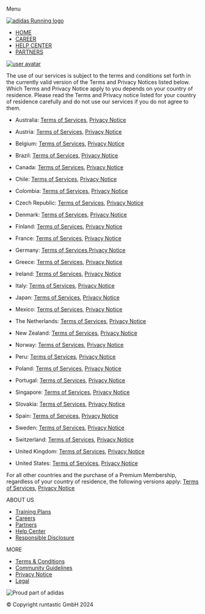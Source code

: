 Menu

[![adidas Running logo](/_next/image?url=%2F_next%2Fstatic%2Fmedia%2Fadidas-running-horizontal-logo.22084646.png&w=384&q=75)](https://www.runtastic.com/)

* [HOME](https://www.runtastic.com/)
* [CAREER](https://www.runtastic.com/career)
* [HELP CENTER](https://help.runtastic.com/)
* [PARTNERS](https://www.runtastic.com/partners)

[![user avatar](/_next/static/media/profile-icon.b7909526.svg)](https://www.runtastic.com/login)

The use of our services is subject to the terms and conditions set forth in the currently valid version of the Terms and Privacy Notices listed below. Which Terms and Privacy Notice apply to you depends on your country of residence. Please read the Terms and Privacy notice listed for your country of residence carefully and do not use our services if you do not agree to them.

* Australia: [Terms of Services](https://www.runtastic.com/terms/adiclub/au), [Privacy Notice](https://www.runtastic.com/privacy-notice/adiclub/au)
    
* Austria: [Terms of Services](https://www.runtastic.com/terms/adiclub/at), [Privacy Notice](https://www.runtastic.com/privacy-notice/adiclub/at)
    
* Belgium: [Terms of Services](https://www.runtastic.com/terms/adiclub/be), [Privacy Notice](https://www.runtastic.com/privacy-notice/adiclub/be)
    
* Brazil: [Terms of Services](https://www.runtastic.com/terms/adiclub/br), [Privacy Notice](https://www.runtastic.com/privacy-notice/adiclub/br)
    
* Canada: [Terms of Services](https://www.runtastic.com/terms/adiclub/ca), [Privacy Notice](https://www.runtastic.com/privacy-notice/adiclub/ca)
    
* Chile: [Terms of Services](https://www.runtastic.com/terms/adiclub/cl), [Privacy Notice](https://www.runtastic.com/privacy-notice/adiclub/cl)
    
* Colombia: [Terms of Services](https://www.runtastic.com/terms/adiclub/co), [Privacy Notice](https://www.runtastic.com/privacy-notice/adiclub/co)
    
* Czech Republic: [Terms of Services](https://www.runtastic.com/terms/adiclub/cz), [Privacy Notice](https://www.runtastic.com/privacy-notice/adiclub/cz)
    
* Denmark: [Terms of Services](https://www.runtastic.com/terms/adiclub/dk), [Privacy Notice](https://www.runtastic.com/privacy-notice/adiclub/dk)
    
* Finland: [Terms of Services](https://www.runtastic.com/terms/adiclub/fi), [Privacy Notice](https://www.runtastic.com/privacy-notice/adiclub/fi)
    
* France: [Terms of Services](https://www.runtastic.com/terms/adiclub/fr), [Privacy Notice](https://www.runtastic.com/privacy-notice/adiclub/fr)
    
* Germany: [Terms of Services](https://www.runtastic.com/terms/adiclub/de),[Privacy Notice](https://www.runtastic.com/privacy-notice/adiclub/de)
    
* Greece: [Terms of Services](https://www.runtastic.com/terms/adiclub/gr), [Privacy Notice](https://www.runtastic.com/privacy-notice/adiclub/gr)
    
* Ireland: [Terms of Services](https://www.runtastic.com/terms/adiclub/ie), [Privacy Notice](https://www.runtastic.com/privacy-notice/adiclub/ie)
    
* Italy: [Terms of Services](https://www.runtastic.com/terms/adiclub/it), [Privacy Notice](https://www.runtastic.com/privacy-notice/adiclub/it)
    
* Japan: [Terms of Services](https://www.runtastic.com/terms/adiclub/jp), [Privacy Notice](https://www.runtastic.com/privacy-notice/adiclub/jp)
    
* Mexico: [Terms of Services](https://www.runtastic.com/terms/adiclub/mx), [Privacy Notice](https://www.runtastic.com/privacy-notice/adiclub/mx)
    
* The Netherlands: [Terms of Services](https://www.runtastic.com/terms/adiclub/nl), [Privacy Notice](https://www.runtastic.com/privacy-notice/adiclub/nl)
    
* New Zealand: [Terms of Services](https://www.runtastic.com/terms/adiclub/nz), [Privacy Notice](https://www.runtastic.com/privacy-notice/adiclub/nz)
    
* Norway: [Terms of Services](https://www.runtastic.com/terms/adiclub/no), [Privacy Notice](https://www.runtastic.com/privacy-notice/adiclub/no)
    
* Peru: [Terms of Services](https://www.runtastic.com/terms/adiclub/pe), [Privacy Notice](https://www.runtastic.com/privacy-notice/adiclub/pe)
    
* Poland: [Terms of Services](https://www.runtastic.com/terms/adiclub/pl), [Privacy Notice](https://www.runtastic.com/privacy-notice/adiclub/pl)
    
* Portugal: [Terms of Services](https://www.runtastic.com/terms/adiclub/pt), [Privacy Notice](https://www.runtastic.com/privacy-notice/adiclub/pt)
    
* Singapore: [Terms of Services](https://www.runtastic.com/terms/adiclub/sg), [Privacy Notice](https://www.runtastic.com/privacy-notice/adiclub/sg)
    
* Slovakia: [Terms of Services](https://www.runtastic.com/terms/adiclub/sk), [Privacy Notice](https://www.runtastic.com/privacy-notice/adiclub/sk)
    
* Spain: [Terms of Services](https://www.runtastic.com/terms/adiclub/es), [Privacy Notice](https://www.runtastic.com/privacy-notice/adiclub/es)
    
* Sweden: [Terms of Services](https://www.runtastic.com/terms/adiclub/se), [Privacy Notice](https://www.runtastic.com/privacy-notice/adiclub/se)
    
* Switzerland: [Terms of Services](https://www.runtastic.com/terms/adiclub/ch), [Privacy Notice](https://www.runtastic.com/privacy-notice/adiclub/ch)
    
* United Kingdom: [Terms of Services](https://www.runtastic.com/terms/adiclub/gb), [Privacy Notice](https://www.runtastic.com/privacy-notice/adiclub/gb)
    
* United States: [Terms of Services](https://www.runtastic.com/terms/adiclub/us), [Privacy Notice](https://www.runtastic.com/privacy-notice/adiclub/us)
    

For all other countries and the purchase of a Premium Membership, regardless of your country of residence, the following versions apply: [Terms of Services](https://www.runtastic.com/terms/runtastic/en), [Privacy Notice](https://www.runtastic.com/privacy-notice/runtastic/en)

ABOUT US

* [Training Plans](https://www.runtastic.com/training-plans/running)
* [Careers](https://www.runtastic.com/career)
* [Partners](https://www.runtastic.com/partners)
* [Help Center](https://help.runtastic.com/)
* [Responsible Disclosure](https://www.adidas.com/us/responsible-disclosure)

MORE

* [Terms & Conditions](https://www.runtastic.com/terms/runtastic/en)
* [Community Guidelines](https://www.runtastic.com/community-guidelines)
* [Privacy Notice](https://www.runtastic.com/privacy-notice/runtastic/en)
* [Legal](https://www.runtastic.com/legal)

![Proud part of adidas](/_next/image?url=%2F_next%2Fstatic%2Fmedia%2Flogo-part-of-adidas.98fc3bd7.png&w=256&q=75)

© Copyright runtastic GmbH 2024